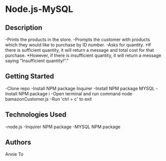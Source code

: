 # Node.js-MySQL

## Description
-Prints the products in the store.
-Prompts the customer with products which they would like to purchase by ID number.
-Asks for quantity.
    *If there is sufficient quantity, it will return a message and total cost for that purchase.
    *However, if there is insufficient quantity, it will return a message saying "Insufficient quantity!"."

## Getting Started
-Clone repo
-Install NPM package Inquirer
-Install NPM package MYSQL
-Install NPM package i
-Open terminal and run command node bamazonCustomer.js
-Run 'ctrl + c' to exit 

## Technologies Used
-node.js
-Inquirer NPM package
-MYSQL NPM package

## Authors
Annie To

